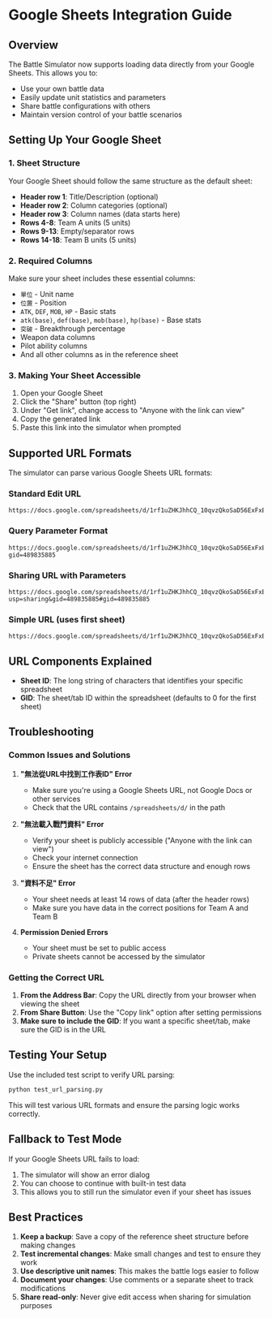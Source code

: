 # Google Sheets Integration Guide

## Overview
The Battle Simulator now supports loading data directly from your Google Sheets. This allows you to:
- Use your own battle data
- Easily update unit statistics and parameters
- Share battle configurations with others
- Maintain version control of your battle scenarios

## Setting Up Your Google Sheet

### 1. Sheet Structure
Your Google Sheet should follow the same structure as the default sheet:
- **Header row 1**: Title/Description (optional)
- **Header row 2**: Column categories (optional)  
- **Header row 3**: Column names (data starts here)
- **Rows 4-8**: Team A units (5 units)
- **Rows 9-13**: Empty/separator rows
- **Rows 14-18**: Team B units (5 units)

### 2. Required Columns
Make sure your sheet includes these essential columns:
- `單位` - Unit name
- `位置` - Position
- `ATK`, `DEF`, `MOB`, `HP` - Basic stats
- `atk(base)`, `def(base)`, `mob(base)`, `hp(base)` - Base stats
- `突破` - Breakthrough percentage
- Weapon data columns
- Pilot ability columns
- And all other columns as in the reference sheet

### 3. Making Your Sheet Accessible
1. Open your Google Sheet
2. Click the "Share" button (top right)
3. Under "Get link", change access to "Anyone with the link can view"
4. Copy the generated link
5. Paste this link into the simulator when prompted

## Supported URL Formats

The simulator can parse various Google Sheets URL formats:

### Standard Edit URL
```
https://docs.google.com/spreadsheets/d/1rf1uZHKJhhCQ_10qvzQkoSaD56ExFxE8SOWAxjXlwyo/edit#gid=489835885
```

### Query Parameter Format
```
https://docs.google.com/spreadsheets/d/1rf1uZHKJhhCQ_10qvzQkoSaD56ExFxE8SOWAxjXlwyo/edit?gid=489835885
```

### Sharing URL with Parameters
```
https://docs.google.com/spreadsheets/d/1rf1uZHKJhhCQ_10qvzQkoSaD56ExFxE8SOWAxjXlwyo/edit?usp=sharing&gid=489835885#gid=489835885
```

### Simple URL (uses first sheet)
```
https://docs.google.com/spreadsheets/d/1rf1uZHKJhhCQ_10qvzQkoSaD56ExFxE8SOWAxjXlwyo/edit
```

## URL Components Explained

- **Sheet ID**: The long string of characters that identifies your specific spreadsheet
- **GID**: The sheet/tab ID within the spreadsheet (defaults to 0 for the first sheet)

## Troubleshooting

### Common Issues and Solutions

1. **"無法從URL中找到工作表ID" Error**
   - Make sure you're using a Google Sheets URL, not Google Docs or other services
   - Check that the URL contains `/spreadsheets/d/` in the path

2. **"無法載入戰鬥資料" Error**
   - Verify your sheet is publicly accessible ("Anyone with the link can view")
   - Check your internet connection
   - Ensure the sheet has the correct data structure and enough rows

3. **"資料不足" Error**
   - Your sheet needs at least 14 rows of data (after the header rows)
   - Make sure you have data in the correct positions for Team A and Team B

4. **Permission Denied Errors**
   - Your sheet must be set to public access
   - Private sheets cannot be accessed by the simulator

### Getting the Correct URL

1. **From the Address Bar**: Copy the URL directly from your browser when viewing the sheet
2. **From Share Button**: Use the "Copy link" option after setting permissions
3. **Make sure to include the GID**: If you want a specific sheet/tab, make sure the GID is in the URL

## Testing Your Setup

Use the included test script to verify URL parsing:
```bash
python test_url_parsing.py
```

This will test various URL formats and ensure the parsing logic works correctly.

## Fallback to Test Mode

If your Google Sheets URL fails to load:
1. The simulator will show an error dialog
2. You can choose to continue with built-in test data
3. This allows you to still run the simulator even if your sheet has issues

## Best Practices

1. **Keep a backup**: Save a copy of the reference sheet structure before making changes
2. **Test incremental changes**: Make small changes and test to ensure they work
3. **Use descriptive unit names**: This makes the battle logs easier to follow
4. **Document your changes**: Use comments or a separate sheet to track modifications
5. **Share read-only**: Never give edit access when sharing for simulation purposes
